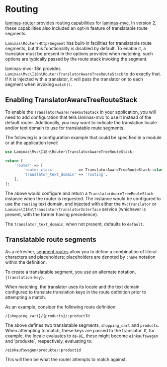 # Routing

[laminas-router](https://docs.laminas.dev/laminas-router/) provides routing
capabilities for [laminas-mvc](https://docs.laminas.dev/laminas-mvc/). In
version 2, these capabilities also included an opt-in feature of translatable
route segments.

`Laminas\Router\Http\Segment` has built-in facilities for translatable route
segments, but this functionality is disabled by default. To enable it, a
translator must be present in the options provided when matching; such options
are typically passed by the route stack invoking the segment.

laminas-mvc-i18n provides `Laminas\Mvc\I18n\Router\TranslatorAwareTreeRouteStack` to
do exactly that. If it is injected with a translator, it will pass the
translator on to each segment when invoking `match()`.

## Enabling TranslatorAwareTreeRouteStack

To enable the `TranslatorAwareTreeRouteStack` in your application, you will need
to add configuration that tells laminas-mvc to use it instead of the default
router. Additionally, you may want to indicate the translation locale and/or
text domain to use for translatable route segments.

The following is a configuration example that could be specified in a module or
at the application level:

```php
use Laminas\Mvc\I18n\Router\TranslatorAwareTreeRouteStack;

return [
    'router' => [
        'router_class'           => TranslatorAwareTreeRouteStack::class,
        'translator_text_domain' => 'routing',
    ],
];
```

The above would configure and return a `TranslatorAwareTreeRouteStack` instance
when the router is requested. The instance would be configured to use the
`routing` text domain, and injected with either the `MvcTranslator` or
`Laminas\I18n\Translator\TranslatorInterface` service (whichever is present, with
the former having precedence).

The `translator_text_domain`, when not present, defaults to `default`.

## Translatable route segments

As a refresher, [segment routes](https://docs.laminas.dev/laminas-router/routing/#laminas92router92http92segment)
allow you to define a combination of literal characters and placeholders;
placeholders are denoted by `:name` notation within the definition.

To create a translatable segment, you use an alternate notation,
`{translation-key}`.

When matching, the translator uses its locale and the text domain configured to
translate translation keys in the route definition prior to attempting a match.

As an example, consider the following route definition:

```text
/{shopping_cart}/{products}/:productId
```

The above defines two translatable segments, `shopping_cart` and `products`.
When attempting to match, these keys are passed to the translator. If, for
example, the locale evaluates to `de-DE`, these might become `einkaufswagen` and
'produkte`, respectively, evaluating to:

```text
/einkaufswagen/produkte/:productId
```

This will then be what the router attempts to match against.
